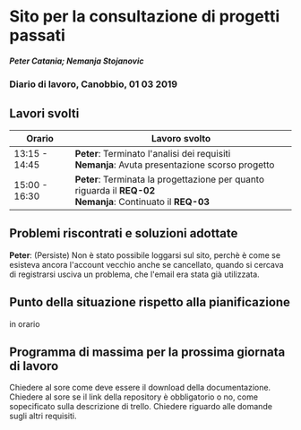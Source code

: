 # Sito per la consultazione di progetti passati  
##### Peter Catania; Nemanja Stojanovic
### Diario di lavoro, Canobbio, 01 03 2019

## Lavori svolti


|Orario        |Lavoro svolto                 |
|--------------|------------------------------|
| 13:15 - 14:45 | **Peter**: Terminato l'analisi dei requisiti <br>**Nemanja**: Avuta presentazione scorso progetto |
| 15:00 - 16:30 | **Peter**: Terminata la progettazione per quanto riguarda il **REQ-02** <br>**Nemanja**: Continuato il **REQ-03** |


##  Problemi riscontrati e soluzioni adottate
**Peter**: (Persiste) Non è stato possibile loggarsi sul sito, perchè è come se esisteva ancora l'account vecchio anche se cancellato, quando si cercava di registrarsi usciva un problema, che l'email era stata già utilizzata.

##  Punto della situazione rispetto alla pianificazione
in orario

## Programma di massima per la prossima giornata di lavoro
Chiedere al sore come deve essere il download della documentazione.<br>
Chiedere al sore se il link della repository è obbligatorio o no, come sopecificato sulla descrizione di trello.
Chiedere riguardo alle domande sugli altri requisiti.
